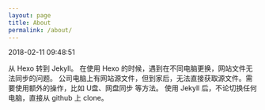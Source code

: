 ```yaml
---
layout: page
title: About
permalink: /about/
---
```

2018-02-11 09:48:51

从 Hexo 转到 Jekyll。
在使用 Hexo 的时候，遇到在不同电脑更换，网站文件无法同步的问题。
公司电脑上有网站源文件，但到家后，无法直接获取源文件。需要使用额外的操作，比如 U盘、网盘同步 等方法。
使用 Jekyll 后，不论切换任何电脑，直接从 github 上 clone。
